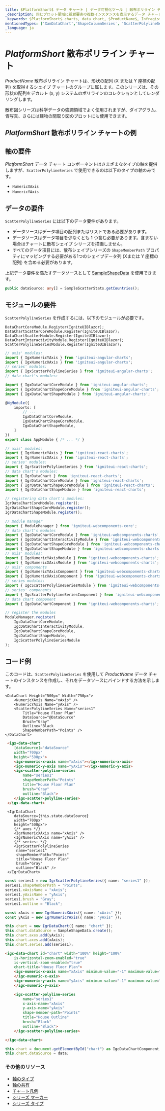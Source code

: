 ```yaml
---
title: $PlatformShort$ データ チャート | データ可視化ツール | 散布ポリライン チャート | データ バインディング | インフラジスティックス
_description: 同じプロット領域に視覚要素の複数インスタンスを表示するデータ チャートを作成し、複合チャートビューを作成します。
_keywords: $PlatformShort$ charts, data chart, $ProductName$, Infragistics, $PlatformShort$ チャート, データ チャート, インフラジスティックス
mentionedTypes: ['XamDataChart','ShapeColumnSeries', 'ScatterPolylineSeries']
_language: ja
---
```

# $PlatformShort$ 散布ポリライン チャート

$ProductName$ 散布ポリライン チャートは、形状の配列 (X または Y 座標の配列) を取得するシェイプ チャートのグループに属します。このシリーズは、その形状の配列をデカルト (x, y) システムのポリラインのコレクションとしてレンダリングします。

散布図シリーズは科学データの強調領域でよく使用されますが、ダイアグラム、青写真、さらには建物の間取り図のプロットにも使用できます。

## $PlatformShort$ 散布ポリライン チャートの例


<code-view style="height: 400px" 
           data-demos-base-url="{environment:dvDemosBaseUrl}" 
           iframe-src="{environment:dvDemosBaseUrl}/charts/data-chart-type-scatter-polyline-series" 
           alt="$PlatformShort$ 散布ポリライン チャートの例" 
           github-src="charts/data-chart/type-scatter-polyline-series">
</code-view>

<div class="divider--half"></div>

## 軸の要件
$PlatformShort$ データ チャート コンポーネントはさまざまなタイプの軸を提供しますが、`ScatterPolylineSeries` で使用できるのは以下のタイプの軸のみです。

- `NumericXAxis`
- `NumericYAxis`

## データの要件

`ScatterPolylineSeries` には以下のデータ要件があります。
- データソースはデータ項目の配列またはリストである必要があります。
- データソースはデータ項目を少なくとも 1 つ含む必要があります。含まない場合はチャートに散布シェイプ シリーズを描画しません。
- すべてのデータ項目には、散布シェイプシリーズの  `ShapeMemberPath` プロパティにマッピングする必要がある1つのシェイプデータ列 (Xまたは Y 座標の配列) を含める必要があります。

上記データ要件を満たすデータソースとして [SampleShapeData](data-chart-data-sources-shape.md) を使用できます。

```ts
public dataSource: any[] = SampleScatterStats.getCountries();
```

## モジュールの要件

`ScatterPolylineSeries` を作成するには、以下のモジュールが必要です。

```razor
DataChartCoreModule.Register(IgniteUIBlazor);
DataChartScatterCoreModule.Register(IgniteUIBlazor);
DataChartScatterModule.Register(IgniteUIBlazor); 
DataChartInteractivityModule.Register(IgniteUIBlazor);
ScatterPolylineSeriesModule.Register(IgniteUIBlazor);
```

```ts
// axis' modules:
import { IgxNumericYAxis } from 'igniteui-angular-charts';
import { IgxNumericXAxis } from 'igniteui-angular-charts';
// series' modules:
import { IgxScatterPolylineSeries } from 'igniteui-angular-charts';
// data chart's modules:

import { IgxDataChartCoreModule } from 'igniteui-angular-charts';
import { IgxDataChartShapeCoreModule } from 'igniteui-angular-charts';
import { IgxDataChartShapeModule } from 'igniteui-angular-charts';

@NgModule({
    imports: [
        // ...
        IgxDataChartCoreModule,
        IgxDataChartShapeCoreModule,
        IgxDataChartShapeModule,
    ]
})
export class AppModule { /* ... */ }
```

```ts
// axis' modules:
import { IgrNumericYAxis } from 'igniteui-react-charts';
import { IgrNumericXAxis } from 'igniteui-react-charts';
// series' modules:
import { IgrScatterPolylineSeries } from 'igniteui-react-charts';
// data chart's modules:
import { IgrDataChart } from 'igniteui-react-charts';
import { IgrDataChartCoreModule } from 'igniteui-react-charts';
import { IgrDataChartShapeCoreModule } from 'igniteui-react-charts';
import { IgrDataChartShapeModule } from 'igniteui-react-charts';

// registering data chart's modules:
IgrDataChartCoreModule.register();
IgrDataChartShapeCoreModule.register();
IgrDataChartShapeModule.register();
```

```ts
// module manager
import { ModuleManager } from 'igniteui-webcomponents-core';
// data chart's modules
import { IgcDataChartCoreModule } from 'igniteui-webcomponents-charts';
import { IgcDataChartInteractivityModule } from 'igniteui-webcomponents-charts';
import { IgcDataChartShapeCoreModule } from 'igniteui-webcomponents-charts';
import { IgcDataChartShapeModule } from 'igniteui-webcomponents-charts';
// axis' modules:
import { IgcNumericYAxisModule } from 'igniteui-webcomponents-charts';
import { IgcNumericXAxisModule } from 'igniteui-webcomponents-charts';
// axis' components
import { IgcNumericYAxisComponent } from 'igniteui-webcomponents-charts';
import { IgcNumericXAxisComponent } from 'igniteui-webcomponents-charts';
// series modules:
import { IgcScatterPolylineSeriesModule } from 'igniteui-webcomponents-charts';
// series' components
import { IgcScatterPolylineSeriesComponent } from 'igniteui-webcomponents-charts';
// data chart component
import { IgcDataChartComponent } from 'igniteui-webcomponents-charts';

// register the modules
ModuleManager.register(
    IgcDataChartCoreModule,
    IgcDataChartInteractivityModule,
    IgcDataChartShapeCoreModule,
    IgcDataChartShapeModule,
    IgcScatterPolylineSeriesModule
);
```

## コード例
このコードは、`ScatterPolylineSeries` を使用して $ProductName$ データ チャートのインスタンスを作成し、それをデータソースにバインドする方法を示します。

```razor
<DataChart Height="500px" Width="750px">
    <NumericXAxis Name="xAxis" />
    <NumericYAxis Name="yAxis" />
    <ScatterPolylineSeries Name="series1"
        Title="House Floor Plan"
        DataSource="@DataSource"
        Brush="Gray"
        Outline="Black
        ShapeMemberPath="Points" />
</DataChart>
```

```html
 <igx-data-chart
    [dataSource]="dataSource"
    width="700px"
    height="500px">
    <igx-numeric-x-axis name="xAxis"></igx-numeric-x-axis>
    <igx-numeric-y-axis name="yAxis"></igx-numeric-y-axis>
    <igx-scatter-polyline-series
        name="series1"
        shapeMemberPath="Points"
        title="House Floor Plan"
        brush="Gray"
        outline="Black">
    </igx-scatter-polyline-series>
 </igx-data-chart>
```

```tsx
 <IgrDataChart
    dataSource={this.state.dataSource}
    width="700px"
    height="500px">
    {/* axes */}
    <IgrNumericXAxis name="xAxis" />
    <IgrNumericYAxis name="yAxis" />
    {/* series: */}
    <IgrScatterPolylineSeries
     name="series1"
     shapeMemberPath="Points"
     title="House Floor Plan"
     brush="Gray"
     outline="Black" />
 </IgrDataChart>
```

```ts
const series1 = new IgrScatterPolylineSeries({ name: "series1" });
series1.shapeMemberPath = "Points";
series1.xAxisName = "xAxis";
series1.yAxisName = "yAxis";
series1.brush = "Gray";
series1.outline = "Black";

const xAxis = new IgrNumericXAxis({ name: "xAxis" });
const yAxis = new IgrNumericYAxis({ name: "yAxis" });

this.chart = new IgrDataChart({ name: "chart" });
this.chart.dataSource = SampleShapeData.create();
this.chart.axes.add(yAxis);
this.chart.axes.add(xAxis);
this.chart.series.add(series1);
```

```html
<igc-data-chart id="chart" width="100%" height="100%"
    is-horizontal-zoom-enabled="true"
    is-vertical-zoom-enabled="true"
    chart-title="House Floor Plan">
    <igc-numeric-x-axis name="xAxis" minimum-value="-1" maximum-value="11" interval="1">
    </igc-numeric-x-axis>
    <igc-numeric-y-axis name="yAxis" minimum-value="-1" maximum-value="11" interval="1">
    </igc-numeric-y-axis>

    <igc-scatter-polyline-series
        name="series1"
        x-axis-name="xAxis"
        y-axis-name="yAxis"
        shape-member-path="Points"
        title="House Outline"
        brush="Black"
        outline="Black">
    </igc-scatter-polyline-series>

</igc-data-chart>
```

```ts
this.chart = document.getElementById("chart") as IgcDataChartComponent;
this.chart.dataSource = data;
```

### その他のリソース

- [軸のタイプ](data-chart-axis-types.md)
- [軸の共有](data-chart-axis-sharing.md)
- [チャート凡例](data-chart-legends.md)
- [シリーズ マーカー](data-chart-series-markers.md)
- [シリーズ タイプ](data-chart-series-types.md)

